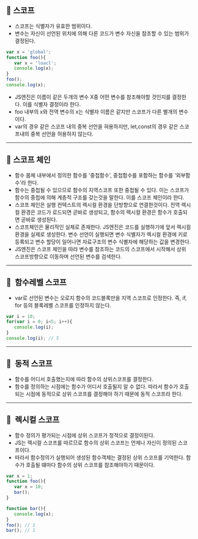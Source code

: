 ## **🌱  스코프**

- 스코프는 식별자가 유효한 범위이다.
- 변수는 자신이 선언된 위치에 의해 다른 코드가 변수 자신을 참조할 수 있는 범위가 결정된다.

```js
var x = 'global';
function foo(){
   var x = 'loacl';
   console.log(x);
}
foo();
console.log(x);
```

- JS엔진은 이름이 같은 두개의 변수 X중 어떤 변수를 참조해야할 것인지를 결정한다. 이를 식별자 결정이라 한다.
- foo 내부의 x와 전역 변수의 x는 식별자 이름은 같지만 스코프가 다른 별개의 변수이다.
- var의 경우 같은 스코프 내의 중복 선언을 혀용하지만, let,const의 경우 같은 스코프내의 중복 선언을 허용하지 않는다.

<hr />

## **🌱 스코프 체인**

- 함수 몸체 내부에서 정의한 함수를 '중첩함수', 중첩함수를 포함하는 함수를 '외부함수'라 한다.
- 함수는 중첩될 수 있으므로 함수의 지역스코프 또한 중첩될 수 있다. 이는 스코프가 함수의 중첩에 의해 계층적 구조를 갖는것을 말한다. 이를 스코프 체인이라 한다.
- 스코프 체인은 실행 컨텍스트의 렉시컬 환경을 단방향으로 연결한것이다. 전역 렉시컬 환경은 코드가 로드되면 곧바로 생성되고, 함수의 렉시컬 환경은 함수가 호출되면 곧바로 생성된다.
- 스코프체인은 물리적인 실체로 존재한다. JS엔진은 코드를 실행하기에 앞서 렉시컬 환경을 실제로 생성한다. 변수 선언이 실행되면 변수 식별자가 렉시컬 환경에 키로 등록되고 변수 할당이 일어나면 자료구조의 변수 식별자에 해당하는 값을 변경한다.
- JS엔진은 스코프 체인을 따라 변수를 참조하는 코드의 스코프에서 시작해서 상위 스코프방향으로 이동하며 선언된 변수를 검색한다.

<hr />

## **🌱  함수레벨 스코프**

- var로 선언된 변수는 오로지 함수의 코드블록만을 지역 스코프로 인정한다. 즉, if, for 등의 블록레벨 스코프를 인정하지 않는다.

```js
var i = 10;
for(var i = 0; i<5; i++){
   console.log(i);
}
console.log(i); // 5
```

<hr />

## **🌱  동적 스코프**

- 함수를 어디서 호출했는지에 따라 함수의 상위스코프를 결정한다.
- 함수를 정의하는 시점에는 함수가 어디서 호출될지 알 수 없다. 따라서 함수가 호출되는 시점에 동적으로 상위 스코프를 결정해야 하기 때문에 동적 스코프라 한다.

<hr />

## **🌱  렉시컬 스코프**

- 함수 정의가 평가되는 시점에 상위 스코프가 정적으로 결정이된다.
- JS는 렉시컬 스코프를 따르므로 함수의 상위 스코프는 언제나 자신이 정의된 스코프이다.
- 따라서 함수정의가 실행되어 생성된 함수객체는 결정된 상위 스코프를 기억한다. 함수가 호출될 떄마다 함수의 상위 스코프를 참조해야하기 때문이다.

```js
var x = 1;
function foo(){
   var x = 10;
   bar();
}

function bar(){
   console.log(x);  
}
foo(); // 1
bar(); // 1
```